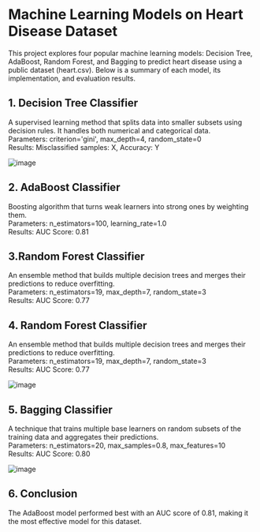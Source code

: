 
# Machine Learning Models on Heart Disease Dataset
This project explores four popular machine learning models: Decision Tree, AdaBoost, Random Forest, and Bagging to predict heart disease using a public dataset (heart.csv). Below is a summary of each model, its implementation, and evaluation results.

## 1. Decision Tree Classifier
A supervised learning method that splits data into smaller subsets using decision rules. It handles both numerical and categorical data.
<br />Parameters: criterion='gini', max_depth=4, random_state=0
<br />Results: Misclassified samples: X, Accuracy: Y

![image](https://github.com/user-attachments/assets/5f619b56-a17e-4e24-98bb-dde2446d9834)


## 2. AdaBoost Classifier
Boosting algorithm that turns weak learners into strong ones by weighting them.
<br />Parameters: n_estimators=100, learning_rate=1.0
<br />Results: AUC Score: 0.81

## 3.Random Forest Classifier
An ensemble method that builds multiple decision trees and merges their predictions to reduce overfitting.
<br />Parameters: n_estimators=19, max_depth=7, random_state=3
<br />Results: AUC Score: 0.77

## 4. Random Forest Classifier
An ensemble method that builds multiple decision trees and merges their predictions to reduce overfitting.
<br />Parameters: n_estimators=19, max_depth=7, random_state=3
<br />Results: AUC Score: 0.77

![image](https://github.com/user-attachments/assets/27a4b032-b829-4baf-9102-22611e7c61f6)


## 5. Bagging Classifier
A technique that trains multiple base learners on random subsets of the training data and aggregates their predictions.
<br />Parameters: n_estimators=20, max_samples=0.8, max_features=10
<br />Results: AUC Score: 0.80

![image](https://github.com/user-attachments/assets/c83c8555-7363-4d5f-aef8-f8279215f939)


## 6. Conclusion
The AdaBoost model performed best with an AUC score of 0.81, making it the most effective model for this dataset.

